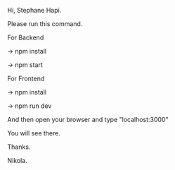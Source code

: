 Hi, Stephane Hapi.

Please run this command.

For Backend

-> npm install

-> npm start

For Frontend

-> npm install

-> npm run dev

And then open your browser and type "localhost:3000"

You will see there.

Thanks.

Nikola.